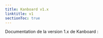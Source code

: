```yaml
---
title: Kanboard v1.x
linktitle: v1
sectionToc: true
---
```


Documentation de la version 1.x de Kanboard :
